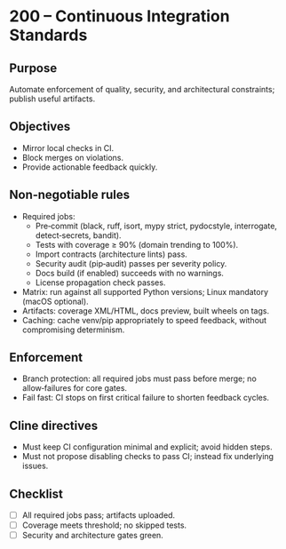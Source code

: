 # 200 – Continuous Integration Standards

## Purpose
Automate enforcement of quality, security, and architectural constraints; publish useful artifacts.

## Objectives
- Mirror local checks in CI.
- Block merges on violations.
- Provide actionable feedback quickly.

## Non‑negotiable rules
- Required jobs:
  - Pre‑commit (black, ruff, isort, mypy strict, pydocstyle, interrogate, detect‑secrets, bandit).
  - Tests with coverage ≥ 90% (domain trending to 100%).
  - Import contracts (architecture lints) pass.
  - Security audit (pip‑audit) passes per severity policy.
  - Docs build (if enabled) succeeds with no warnings.
  - License propagation check passes.
- Matrix: run against all supported Python versions; Linux mandatory (macOS optional).
- Artifacts: coverage XML/HTML, docs preview, built wheels on tags.
- Caching: cache venv/pip appropriately to speed feedback, without compromising determinism.

## Enforcement
- Branch protection: all required jobs must pass before merge; no allow‑failures for core gates.
- Fail fast: CI stops on first critical failure to shorten feedback cycles.

## Cline directives
- Must keep CI configuration minimal and explicit; avoid hidden steps.
- Must not propose disabling checks to pass CI; instead fix underlying issues.

## Checklist
- [ ] All required jobs pass; artifacts uploaded.
- [ ] Coverage meets threshold; no skipped tests.
- [ ] Security and architecture gates green.

